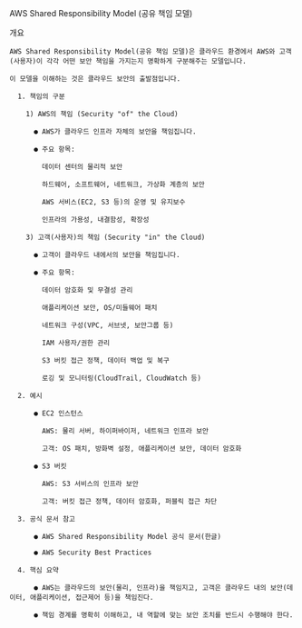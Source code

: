 AWS Shared Responsibility Model (공유 책임 모델)

  개요

    AWS Shared Responsibility Model(공유 책임 모델)은 클라우드 환경에서 AWS와 고객(사용자)이 각각 어떤 보안 책임을 가지는지 명확하게 구분해주는 모델입니다.

    이 모델을 이해하는 것은 클라우드 보안의 출발점입니다.

      1. 책임의 구분

        1) AWS의 책임 (Security "of" the Cloud)

          ● AWS가 클라우드 인프라 자체의 보안을 책임집니다.

          ● 주요 항목:

            데이터 센터의 물리적 보안

            하드웨어, 소프트웨어, 네트워크, 가상화 계층의 보안

            AWS 서비스(EC2, S3 등)의 운영 및 유지보수

            인프라의 가용성, 내결함성, 확장성

        3) 고객(사용자)의 책임 (Security "in" the Cloud)

          ● 고객이 클라우드 내에서의 보안을 책임집니다.

          ● 주요 항목:

            데이터 암호화 및 무결성 관리

            애플리케이션 보안, OS/미들웨어 패치

            네트워크 구성(VPC, 서브넷, 보안그룹 등)

            IAM 사용자/권한 관리

            S3 버킷 접근 정책, 데이터 백업 및 복구

            로깅 및 모니터링(CloudTrail, CloudWatch 등)

      2. 예시

          ● EC2 인스턴스

            AWS: 물리 서버, 하이퍼바이저, 네트워크 인프라 보안

            고객: OS 패치, 방화벽 설정, 애플리케이션 보안, 데이터 암호화

          ● S3 버킷

            AWS: S3 서비스의 인프라 보안

            고객: 버킷 접근 정책, 데이터 암호화, 퍼블릭 접근 차단

      3. 공식 문서 참고

          ● AWS Shared Responsibility Model 공식 문서(한글)

          ● AWS Security Best Practices

      4. 핵심 요약

          ● AWS는 클라우드의 보안(물리, 인프라)을 책임지고, 고객은 클라우드 내의 보안(데이터, 애플리케이션, 접근제어 등)을 책임진다.

          ● 책임 경계를 명확히 이해하고, 내 역할에 맞는 보안 조치를 반드시 수행해야 한다.
